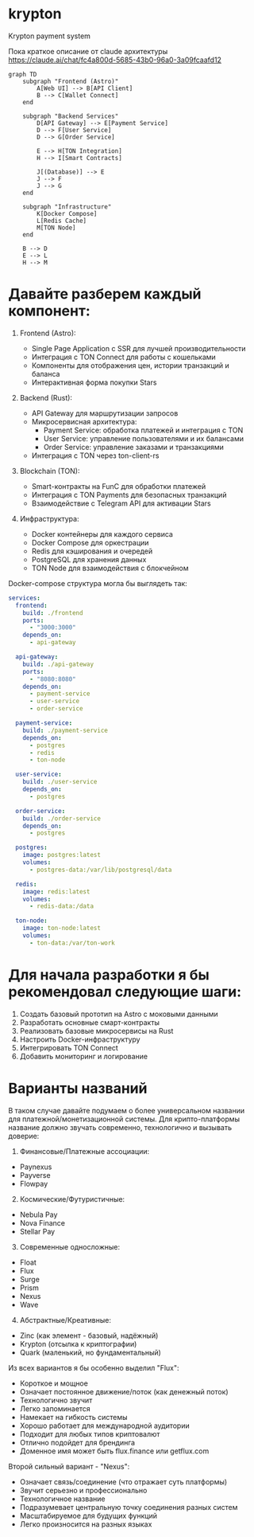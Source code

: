 # krypton
Krypton payment system

Пока краткое описание от claude архитектуры https://claude.ai/chat/fc4a800d-5685-43b0-96a0-3a09fcaafd12

```mermaid
graph TD
    subgraph "Frontend (Astro)"
        A[Web UI] --> B[API Client]
        B --> C[Wallet Connect]
    end

    subgraph "Backend Services"
        D[API Gateway] --> E[Payment Service]
        D --> F[User Service]
        D --> G[Order Service]
        
        E --> H[TON Integration]
        H --> I[Smart Contracts]
        
        J[(Database)] --> E
        J --> F
        J --> G
    end

    subgraph "Infrastructure"
        K[Docker Compose]
        L[Redis Cache]
        M[TON Node]
    end

    B --> D
    E --> L
    H --> M

```

# Давайте разберем каждый компонент:

1. Frontend (Astro):
   - Single Page Application с SSR для лучшей производительности
   - Интеграция с TON Connect для работы с кошельками
   - Компоненты для отображения цен, истории транзакций и баланса
   - Интерактивная форма покупки Stars

2. Backend (Rust):
   - API Gateway для маршрутизации запросов
   - Микросервисная архитектура:
     - Payment Service: обработка платежей и интеграция с TON
     - User Service: управление пользователями и их балансами
     - Order Service: управление заказами и транзакциями
   - Интеграция с TON через ton-client-rs

3. Blockchain (TON):
   - Smart-контракты на FunC для обработки платежей
   - Интеграция с TON Payments для безопасных транзакций
   - Взаимодействие с Telegram API для активации Stars

4. Инфраструктура:
   - Docker контейнеры для каждого сервиса
   - Docker Compose для оркестрации
   - Redis для кэширования и очередей
   - PostgreSQL для хранения данных
   - TON Node для взаимодействия с блокчейном

Docker-compose структура могла бы выглядеть так:

```yaml
services:
  frontend:
    build: ./frontend
    ports:
      - "3000:3000"
    depends_on:
      - api-gateway

  api-gateway:
    build: ./api-gateway
    ports:
      - "8080:8080"
    depends_on:
      - payment-service
      - user-service
      - order-service

  payment-service:
    build: ./payment-service
    depends_on:
      - postgres
      - redis
      - ton-node

  user-service:
    build: ./user-service
    depends_on:
      - postgres

  order-service:
    build: ./order-service
    depends_on:
      - postgres

  postgres:
    image: postgres:latest
    volumes:
      - postgres-data:/var/lib/postgresql/data

  redis:
    image: redis:latest
    volumes:
      - redis-data:/data

  ton-node:
    image: ton-node:latest
    volumes:
      - ton-data:/var/ton-work
```

# Для начала разработки я бы рекомендовал следующие шаги:

1. Создать базовый прототип на Astro с моковыми данными
2. Разработать основные смарт-контракты
3. Реализовать базовые микросервисы на Rust
4. Настроить Docker-инфраструктуру
5. Интегрировать TON Connect
6. Добавить мониторинг и логирование

# Варианты названий

В таком случае давайте подумаем о более универсальном названии для платежной/монетизационной системы. Для крипто-платформы название должно звучать современно, технологично и вызывать доверие:

1. Финансовые/Платежные ассоциации:
- Paynexus
- Payverse
- Flowpay

2. Космические/Футуристичные:
- Nebula Pay
- Nova Finance
- Stellar Pay

3. Современные односложные:
- Float
- Flux
- Surge
- Prism
- Nexus
- Wave

4. Абстрактные/Креативные:
- Zinc (как элемент - базовый, надёжный)
- Krypton (отсылка к криптографии)
- Quark (маленький, но фундаментальный)

Из всех вариантов я бы особенно выделил "Flux":
- Короткое и мощное
- Означает постоянное движение/поток (как денежный поток)
- Технологично звучит
- Легко запоминается
- Намекает на гибкость системы
- Хорошо работает для международной аудитории
- Подходит для любых типов криптовалют
- Отлично подойдет для брендинга
- Доменное имя может быть flux.finance или getflux.com

Второй сильный вариант - "Nexus":
- Означает связь/соединение (что отражает суть платформы)
- Звучит серьезно и профессионально
- Технологичное название
- Подразумевает центральную точку соединения разных систем
- Масштабируемое для будущих функций
- Легко произносится на разных языках
